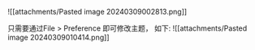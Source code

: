 
![[attachments/Pasted image 20240309002813.png]]

只需要通过File > Preference 即可修改主题， 如下: 
![[attachments/Pasted image 20240309010414.png]]
